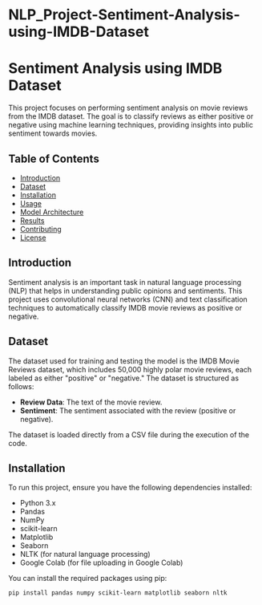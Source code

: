 # NLP_Project-Sentiment-Analysis-using-IMDB-Dataset

# Sentiment Analysis using IMDB Dataset

This project focuses on performing sentiment analysis on movie reviews from the IMDB dataset. The goal is to classify reviews as either positive or negative using machine learning techniques, providing insights into public sentiment towards movies.

## Table of Contents
- [Introduction](#introduction)
- [Dataset](#dataset)
- [Installation](#installation)
- [Usage](#usage)
- [Model Architecture](#model-architecture)
- [Results](#results)
- [Contributing](#contributing)
- [License](#license)

## Introduction

Sentiment analysis is an important task in natural language processing (NLP) that helps in understanding public opinions and sentiments. This project uses convolutional neural networks (CNN) and text classification techniques to automatically classify IMDB movie reviews as positive or negative.

## Dataset

The dataset used for training and testing the model is the IMDB Movie Reviews dataset, which includes 50,000 highly polar movie reviews, each labeled as either "positive" or "negative." The dataset is structured as follows:

- **Review Data**: The text of the movie review.
- **Sentiment**: The sentiment associated with the review (positive or negative).

The dataset is loaded directly from a CSV file during the execution of the code.

## Installation

To run this project, ensure you have the following dependencies installed:

- Python 3.x
- Pandas
- NumPy
- scikit-learn
- Matplotlib
- Seaborn
- NLTK (for natural language processing)
- Google Colab (for file uploading in Google Colab)

You can install the required packages using pip:

```bash
pip install pandas numpy scikit-learn matplotlib seaborn nltk
